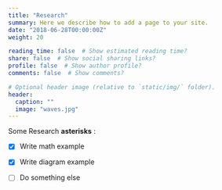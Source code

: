 ```yaml
---
title: "Research"
summary: Here we describe how to add a page to your site.
date: "2018-06-28T00:00:00Z"
weight: 20

reading_time: false  # Show estimated reading time?
share: false  # Show social sharing links?
profile: false  # Show author profile?
comments: false  # Show comments?

# Optional header image (relative to `static/img/` folder).
header:
  caption: ""
  image: "waves.jpg"
---
```


Some Research **asterisks** :

- [x] Write math example
- [x] Write diagram example
- [ ] Do something else

